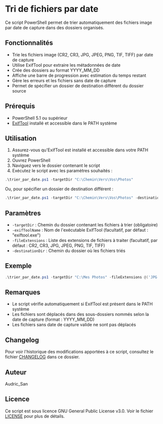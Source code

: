 # Tri de fichiers par date

Ce script PowerShell permet de trier automatiquement des fichiers image par date de capture dans des dossiers organisés.

## Fonctionnalités

- Trie les fichiers image (CR2, CR3, JPG, JPEG, PNG, TIF, TIFF) par date de capture
- Utilise ExifTool pour extraire les métadonnées de date
- Crée des dossiers au format YYYY_MM_DD
- Affiche une barre de progression avec estimation du temps restant
- Gère les erreurs et les fichiers sans date de capture
- Permet de spécifier un dossier de destination différent du dossier source

## Prérequis

- PowerShell 5.1 ou supérieur
- [ExifTool](https://exiftool.org/) installé et accessible dans le PATH système

## Utilisation

1. Assurez-vous qu'ExifTool est installé et accessible dans votre PATH système
2. Ouvrez PowerShell
3. Naviguez vers le dossier contenant le script
4. Exécutez le script avec les paramètres souhaités :

```powershell
.\trier_par_date.ps1 -targetDir "C:\Chemin\Vers\Vos\Photos"
```

Ou, pour spécifier un dossier de destination différent :

```powershell
.\trier_par_date.ps1 -targetDir "C:\Chemin\Vers\Vos\Photos" -destinationDir "D:\Photos\Triées"
```

## Paramètres

- `-targetDir` : Chemin du dossier contenant les fichiers à trier (obligatoire)
- `-exifToolName` : Nom de l'exécutable ExifTool (facultatif, par défaut : "exiftool.exe")
- `-fileExtensions` : Liste des extensions de fichiers à traiter (facultatif, par défaut : CR2, CR3, JPG, JPEG, PNG, TIF, TIFF)
- `-destinationDir` : Chemin du dossier où les fichiers triés

## Exemple

```powershell
.\trier_par_date.ps1 -targetDir "C:\Mes Photos" -fileExtensions @('JPG', 'PNG')
```

## Remarques

- Le script vérifie automatiquement si ExifTool est présent dans le PATH système
- Les fichiers sont déplacés dans des sous-dossiers nommés selon la date de capture (format : YYYY_MM_DD)
- Les fichiers sans date de capture valide ne sont pas déplacés

## Changelog

Pour voir l'historique des modifications apportées à ce script, consultez le fichier [CHANGELOG](CHANGELOG-trier_par_date.md) dans ce dossier.

## Auteur

Audric_San

## Licence

Ce script est sous licence GNU General Public License v3.0. Voir le fichier [LICENSE](../LICENSE) pour plus de détails.